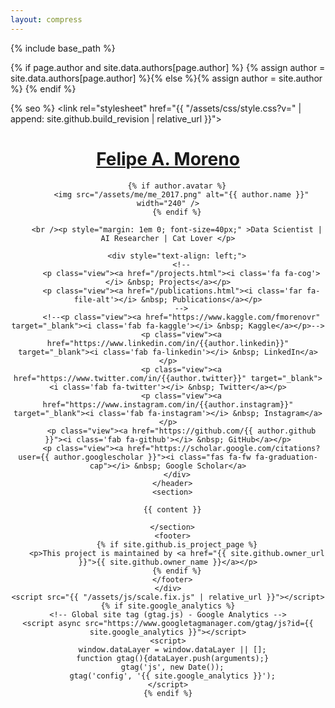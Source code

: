 ```yaml
---
layout: compress
---
```


{% include base_path %}

{% if page.author and site.data.authors[page.author] %}
  {% assign author = site.data.authors[page.author] %}{% else %}{% assign author = site.author %}
{% endif %}

<!DOCTYPE html>
<html lang="{{ site.lang | default: "en-US" }}">
  <head>
    <meta charset="UTF-8">
    <link rel="shortcut icon" href="/assets/images/favicon.ico?v=M44lzPylqQ">
    <meta http-equiv="X-UA-Compatible" content="IE=edge">
    <meta name="viewport" content="width=device-width, initial-scale=1">

{% seo %}
    <script src="https://kit.fontawesome.com/e679b7db17.js" crossorigin="anonymous"></script>
    <link rel="stylesheet" href="{{ "/assets/css/style.css?v=" | append: site.github.build_revision | relative_url }}">
    <!--[if lt IE 9]>
    <script src="https://cdnjs.cloudflare.com/ajax/libs/html5shiv/3.7.3/html5shiv.min.js"></script>
    <![endif]-->
  </head>
  <body>
    <div class="wrapper">
      <header style="text-align: center;">
        <h1><a href="{{ "/" | absolute_url }}">Felipe A. Moreno</a></h1>
        
        {% if author.avatar %}
          <img src="/assets/me/me_2017.png" alt="{{ author.name }}" width="240" />
        {% endif %}

        <br /><p style="margin: 1em 0; font-size=40px;" >Data Scientist | AI Researcher | Cat Lover </p>

        <div style="text-align: left;">
          <!--
          <p class="view"><a href="/projects.html"><i class='fa fa-cog'></i> &nbsp; Projects</a></p>
          <p class="view"><a href="/publications.html"><i class='far fa-file-alt'></i> &nbsp; Publications</a></p>
          -->
          <!--<p class="view"><a href="https://www.kaggle.com/fmorenovr" target="_blank"><i class='fab fa-kaggle'></i> &nbsp; Kaggle</a></p>-->
          <p class="view"><a href="https://www.linkedin.com/in/{{author.linkedin}}" target="_blank"><i class='fab fa-linkedin'></i> &nbsp; LinkedIn</a></p>
          <p class="view"><a href="https://www.twitter.com/in/{{author.twitter}}" target="_blank"><i class='fab fa-twitter'></i> &nbsp; Twitter</a></p>
          <p class="view"><a href="https://www.instagram.com/in/{{author.instagram}}" target="_blank"><i class='fab fa-instagram'></i> &nbsp; Instagram</a></p>
          <p class="view"><a href="https://github.com/{{ author.github }}"><i class='fab fa-github'></i> &nbsp; GitHub</a></p>
          <p class="view"><a href="https://scholar.google.com/citations?user={{ author.googlescholar }}"><i class="fas fa-fw fa-graduation-cap"></i> &nbsp; Google Scholar</a>
        </div>
      </header>
      <section>

      {{ content }}

      </section>
      <footer>
        {% if site.github.is_project_page %}
        <p>This project is maintained by <a href="{{ site.github.owner_url }}">{{ site.github.owner_name }}</a></p>
        {% endif %}
      </footer>
    </div>
    <script src="{{ "/assets/js/scale.fix.js" | relative_url }}"></script>
    {% if site.google_analytics %}
    <!-- Global site tag (gtag.js) - Google Analytics -->
    <script async src="https://www.googletagmanager.com/gtag/js?id={{ site.google_analytics }}"></script>
    <script>
      window.dataLayer = window.dataLayer || [];
      function gtag(){dataLayer.push(arguments);}
      gtag('js', new Date());
      gtag('config', '{{ site.google_analytics }}');
    </script>
    {% endif %}
  </body>
</html>
